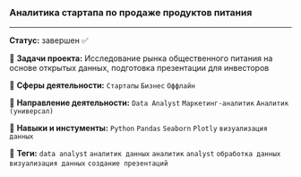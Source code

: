 ### Аналитика стартапа по продаже продуктов питания

---

 **Статус:** завершен :white_check_mark:

:pushpin: **Задачи проекта:** Исследование рынка общественного питания на основе открытых данных, подготовка презентации для инвесторов

:pushpin: **Сферы деятельности:** `Стартапы` `Бизнес` `Оффлайн`

:pushpin: **Направление деятельности:**   `Data Analyst` `Маркетинг-аналитик` `Аналитик (универсал)`

:pushpin: **Навыки и инстументы:**   `Python` `Pandas` `Seaborn` `Plotly` `визуализация данных`

:pushpin: **Теги:** `data analyst` `аналитик данных` `аналитик` `analyst` `обработка данных` `визуализация данных` `создание презентаций`



